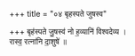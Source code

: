 +++
title = "०४ बृहस्पते जुषस्व"

+++
बृह॑स्पते जु॒षस्व॑ नो ह॒व्यानि॑ विश्वदेव्य ।  
रास्व॒ रत्ना॑नि दा॒शुषे॑ ॥